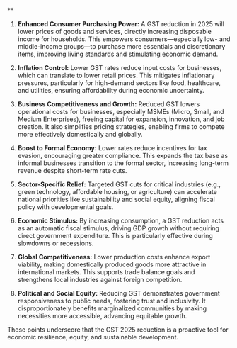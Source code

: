 **  

1. **Enhanced Consumer Purchasing Power:** A GST reduction in 2025 will lower prices of goods and services, directly increasing disposable income for households. This empowers consumers—especially low- and middle-income groups—to purchase more essentials and discretionary items, improving living standards and stimulating economic demand.  

2. **Inflation Control:** Lower GST rates reduce input costs for businesses, which can translate to lower retail prices. This mitigates inflationary pressures, particularly for high-demand sectors like food, healthcare, and utilities, ensuring affordability during economic uncertainty.  

3. **Business Competitiveness and Growth:** Reduced GST lowers operational costs for businesses, especially MSMEs (Micro, Small, and Medium Enterprises), freeing capital for expansion, innovation, and job creation. It also simplifies pricing strategies, enabling firms to compete more effectively domestically and globally.  

4. **Boost to Formal Economy:** Lower rates reduce incentives for tax evasion, encouraging greater compliance. This expands the tax base as informal businesses transition to the formal sector, increasing long-term revenue despite short-term rate cuts.  

5. **Sector-Specific Relief:** Targeted GST cuts for critical industries (e.g., green technology, affordable housing, or agriculture) can accelerate national priorities like sustainability and social equity, aligning fiscal policy with developmental goals.  

6. **Economic Stimulus:** By increasing consumption, a GST reduction acts as an automatic fiscal stimulus, driving GDP growth without requiring direct government expenditure. This is particularly effective during slowdowns or recessions.  

7. **Global Competitiveness:** Lower production costs enhance export viability, making domestically produced goods more attractive in international markets. This supports trade balance goals and strengthens local industries against foreign competition.  

8. **Political and Social Equity:** Reducing GST demonstrates government responsiveness to public needs, fostering trust and inclusivity. It disproportionately benefits marginalized communities by making necessities more accessible, advancing equitable growth.  

These points underscore that the GST 2025 reduction is a proactive tool for economic resilience, equity, and sustainable development.